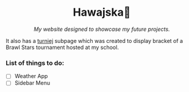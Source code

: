 <h1 align="center">Hawajska🍕</h1>
<p align="center"><i>My website designed to showcase my future projects. </i> </p>


It also has a <a href="https://github.com/Karolczaq/Karolczaq.github.io/tree/main/turniej">turniej</a> subpage which was created to display bracket of a Brawl Stars tournament hosted at my school.
### List of things to do:
- [ ] Weather App
- [ ] Sidebar Menu
